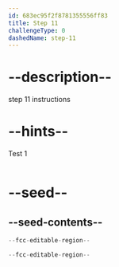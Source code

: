```yaml
---
id: 683ec95f2f8781355556ff83
title: Step 11
challengeType: 0
dashedName: step-11
---
```


# --description--

step 11 instructions

# --hints--

Test 1

```js

```

# --seed--

## --seed-contents--

```py
--fcc-editable-region--

--fcc-editable-region--
```
